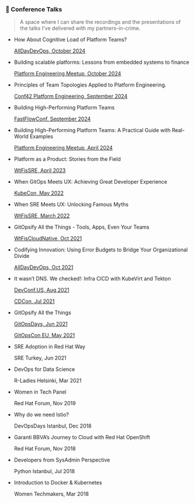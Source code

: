 ### 🎃 Conference Talks

> A space where I can share the recordings and the presentations of the talks I've delivered with my partners-in-crime.

- How About Cognitive Load of Platform Teams?
  
  [AllDayDevOps, October 2024](https://www.alldaydevops.com/)

- Building scalable platforms: Lessons from embedded systems to finance
  
  [Platform Engineering Meetup, October 2024](https://www.youtube.com/watch?v=v106FuYvcDM)
  
- Principles of Team Topologies Applied to Platform Engineering.

  [Conf42 Platform Engineering, September 2024]()

- Building High-Performing Platform Teams

  [FastFlowConf, September 2024](https://www.youtube.com/watch?feature=shared&v=ny9k3pecYCw)

- Building High-Performing Platform Teams: A Practical Guide with Real-World Examples

  [Platform Engineering Meetup, April 2024](https://www.youtube.com/live/vJ_vzucx3Bw?si=gTchcvwuswmt-k0v)

- Platform as a Product: Stories from the Field

  [WtFisSRE, April 2023](https://www.youtube.com/watch?v=6HYYlftHU-4&themeRefresh=1)

- When GitOps Meets UX: Achieving Great Developer Experience

  [KubeCon, May 2022](https://www.youtube.com/watch?v=o0LiBEecJVE)

- When SRE Meets UX: Unlocking Famous Myths

  [WtFisSRE, March 2022](https://www.youtube.com/watch?v=Jf4taM2H1I8)

- GitOpsify All the Things - Tools, Apps, Even Your Teams

  [WtFisCloudNative, Oct 2021](https://www.youtube.com/watch?v=lcz80ITuF5M)

- Codifying Innovation: Using Error Budgets to Bridge Your Organizational Divide

  [AllDayDevOps, Oct 2021](https://www.youtube.com/watch?v=jThQgPr6uh8)

- It wasn’t DNS. We checked!: Infra CICD with KubeVirt and Tekton

  [DevConf.US, Aug 2021](https://www.youtube.com/watch?v=I8pMvwQ4_P4)

  [CDCon, Jul 2021](https://www.youtube.com/watch?v=uNuWnb2GkIU)

- GitOpsify All the Things

  [GitOpsDays, Jun 2021](https://www.youtube.com/watch?v=Ir3UvfQEF3U)

  [GitOpsCon EU, May 2021](https://www.youtube.com/watch?v=FWyPA4VhRLk&list=PLXOML2VBdIo7xEp8Bo9kFB-d6tTlHK5Fk&index=9)

- SRE Adoption in Red Hat Way

  SRE Turkey, Jun 2021

- DevOps for Data Science

  R-Ladies Helsinki, Mar 2021

- Women in Tech Panel

  Red Hat Forum, Nov 2019

- Why do we need Istio?

  DevOpsDays Istanbul, Dec 2018

- Garanti BBVA’s Journey to Cloud with Red Hat OpenShift

  Red Hat Forum, Nov 2018

- Developers from SysAdmin Perspective

  Python Istanbul, Jul 2018

- Introduction to Docker & Kubernetes

  Women Techmakers, Mar 2018
